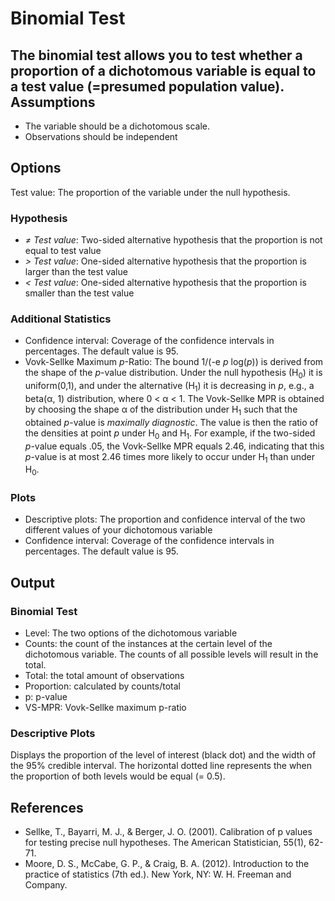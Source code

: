 Binomial Test
==========================
The binomial test allows you to test whether a proportion of a dichotomous variable is equal to a test value (=presumed population value).
Assumptions
-------
- The variable should be a dichotomous scale.
- Observations should be independent

Options
-----------
Test value: The proportion of the variable under the null hypothesis.
### Hypothesis
- *&ne; Test value*: Two-sided alternative hypothesis that the proportion is not equal to test value
- *&gt; Test value*: One-sided alternative hypothesis that the proportion is larger than the test value
- *&lt; Test value*: One-sided alternative hypothesis that the proportion is smaller than the test value

### Additional Statistics
- Confidence interval: Coverage of the confidence intervals in percentages. The default value is 95.
- Vovk-Sellke Maximum *p*-Ratio: The bound 1/(-e *p* log(*p*)) is derived from the shape of the *p*-value distribution. Under the null hypothesis (H<sub>0</sub>) it is uniform(0,1), and under the alternative (H<sub>1</sub>) it is decreasing in *p*, e.g., a beta(&#945;, 1) distribution, where 0 < &#945; < 1. The Vovk-Sellke MPR is obtained by choosing the shape &#945; of the distribution under H<sub>1</sub> such that the obtained *p*-value is *maximally diagnostic*. The value is then the ratio of the densities at point *p* under H<sub>0</sub> and H<sub>1</sub>.
For example, if the two-sided *p*-value equals .05, the Vovk-Sellke MPR equals 2.46, indicating that this *p*-value is at most 2.46 times more likely to occur under H<sub>1</sub> than under H<sub>0</sub>.

### Plots
- Descriptive plots: The proportion and confidence interval of the two different values of your dichotomous variable
- Confidence interval: Coverage of the confidence intervals in percentages. The default value is 95.

Output
-----------
### Binomial Test
- Level: The two options of the dichotomous variable
- Counts: the count of the instances at the certain level of the dichotomous variable. The counts of all possible levels will result in the total.
- Total: the total amount of observations
- Proportion: calculated by counts/total
- p: p-value
- VS-MPR: Vovk-Sellke maximum p-ratio

### Descriptive Plots
Displays the proportion of the level of interest (black dot) and the width of the 95% credible interval. The horizontal dotted line represents the when the proportion of both levels would be equal (= 0.5).

References
-----------
- Sellke, T., Bayarri, M. J., & Berger, J. O. (2001). Calibration of p values for testing precise null hypotheses. The American Statistician, 55(1), 62-71.
- Moore, D. S., McCabe, G. P., & Craig, B. A. (2012). Introduction to the practice of statistics (7th ed.). New York, NY: W. H. Freeman and Company.
